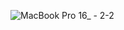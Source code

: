 ![MacBook Pro 16_ - 2-2](https://github.com/calum523/calum523/assets/40227797/a944e5ab-43dd-40e2-bfe7-4977a4b6d300)

